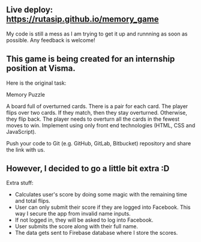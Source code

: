 ## Live deploy: https://rutasip.github.io/memory_game

My code is still a mess as I am trying to get it up and runnning as soon as possible.
Any feedback is welcome!

## This game is being created for an internship position at Visma.

Here is the original task:

Memory Puzzle

A board full of overturned cards. There is a pair for each card. The player flips over two cards. If they match, then they stay overturned. Otherwise, they flip back. The player needs to overturn all the cards in the fewest moves to win. Implement using only front end technologies (HTML, CSS and JavaScript).

Push your code to Git (e.g. GitHub, GitLab, Bitbucket) repository and share the link with us.

## However, I decided to go a little bit extra :D

Extra stuff:

- Calculates user's score by doing some magic with the remaining time and total flips.
- User can only submit their score if they are logged into Facebook. This way I secure the app from invalid name inputs.
- If not logged in, they will be asked to log into Facebook.
- User submits the score along with their full name.
- The data gets sent to Firebase database where I store the scores.
